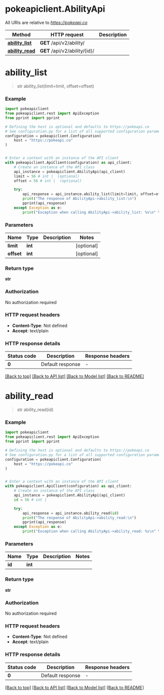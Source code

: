 # pokeapiclient.AbilityApi

All URIs are relative to *https://pokeapi.co*

Method | HTTP request | Description
------------- | ------------- | -------------
[**ability_list**](AbilityApi.md#ability_list) | **GET** /api/v2/ability/ | 
[**ability_read**](AbilityApi.md#ability_read) | **GET** /api/v2/ability/{id}/ | 


# **ability_list**
> str ability_list(limit=limit, offset=offset)



### Example


```python
import pokeapiclient
from pokeapiclient.rest import ApiException
from pprint import pprint

# Defining the host is optional and defaults to https://pokeapi.co
# See configuration.py for a list of all supported configuration parameters.
configuration = pokeapiclient.Configuration(
    host = "https://pokeapi.co"
)


# Enter a context with an instance of the API client
with pokeapiclient.ApiClient(configuration) as api_client:
    # Create an instance of the API class
    api_instance = pokeapiclient.AbilityApi(api_client)
    limit = 56 # int |  (optional)
    offset = 56 # int |  (optional)

    try:
        api_response = api_instance.ability_list(limit=limit, offset=offset)
        print("The response of AbilityApi->ability_list:\n")
        pprint(api_response)
    except Exception as e:
        print("Exception when calling AbilityApi->ability_list: %s\n" % e)
```



### Parameters


Name | Type | Description  | Notes
------------- | ------------- | ------------- | -------------
 **limit** | **int**|  | [optional] 
 **offset** | **int**|  | [optional] 

### Return type

**str**

### Authorization

No authorization required

### HTTP request headers

 - **Content-Type**: Not defined
 - **Accept**: text/plain

### HTTP response details

| Status code | Description | Response headers |
|-------------|-------------|------------------|
**0** | Default response |  -  |

[[Back to top]](#) [[Back to API list]](../README.md#documentation-for-api-endpoints) [[Back to Model list]](../README.md#documentation-for-models) [[Back to README]](../README.md)

# **ability_read**
> str ability_read(id)



### Example


```python
import pokeapiclient
from pokeapiclient.rest import ApiException
from pprint import pprint

# Defining the host is optional and defaults to https://pokeapi.co
# See configuration.py for a list of all supported configuration parameters.
configuration = pokeapiclient.Configuration(
    host = "https://pokeapi.co"
)


# Enter a context with an instance of the API client
with pokeapiclient.ApiClient(configuration) as api_client:
    # Create an instance of the API class
    api_instance = pokeapiclient.AbilityApi(api_client)
    id = 56 # int | 

    try:
        api_response = api_instance.ability_read(id)
        print("The response of AbilityApi->ability_read:\n")
        pprint(api_response)
    except Exception as e:
        print("Exception when calling AbilityApi->ability_read: %s\n" % e)
```



### Parameters


Name | Type | Description  | Notes
------------- | ------------- | ------------- | -------------
 **id** | **int**|  | 

### Return type

**str**

### Authorization

No authorization required

### HTTP request headers

 - **Content-Type**: Not defined
 - **Accept**: text/plain

### HTTP response details

| Status code | Description | Response headers |
|-------------|-------------|------------------|
**0** | Default response |  -  |

[[Back to top]](#) [[Back to API list]](../README.md#documentation-for-api-endpoints) [[Back to Model list]](../README.md#documentation-for-models) [[Back to README]](../README.md)

